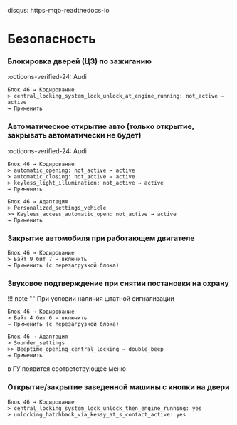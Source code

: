 disqus: https-mqb-readthedocs-io
# Безопасность

### Блокировка дверей (ЦЗ) по зажиганию
:octicons-verified-24: Audi
```
Блок 46 → Кодирование
> central_locking_system_lock_unlock_at_engine_running: not_active → active
→ Применить
```

### Автоматическое открытие авто (только открытие, закрывать автоматически не будет)
:octicons-verified-24: Audi
```
Блок 46 → Кодирование
> automatic_opening: not_active → active
> automatic_closing: not_active → active
> keyless_light_illumination: not_active → active
→ Применить
```

```
Блок 46 → Адаптация
> Personalized_settings_vehicle
>> Keyless_access_automatic_open: not_active → active
→ Применить
```

### Закрытие автомобиля при работающем двигателе

```
Блок 46 → Кодирование
> Байт 9 бит 7 → включить 
→ Применить (с перезагрузкой блока)
```

### Звуковое подтверждение при снятии постановки на охрану

!!! note ""
    При условии наличия штатной сигнализации
    
```
Блок 46 → Кодирование
> Байт 4 бит 6 → включить 
→ Применить (с перезагрузкой блока)
```
```
Блок 46 → Адаптация
> Sounder_settings
>> Beeptime_opening_central_locking → double_beep
→ Применить
```

в ГУ появится соответствующее меню

### Открытие/закрытие заведенной машины с кнопки на двери

```
Блок 46 → Кодирование
> central_locking_system_lock_unlock_then_engine_running: yes
> unlocking_hatchback_via_kessy_at_s_contact_active: yes
```



